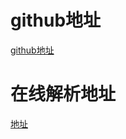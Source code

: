 # github地址

[github地址](https://github.com/codehub666/94list)

# 在线解析地址

[地址](https://58.87.88.194/)
